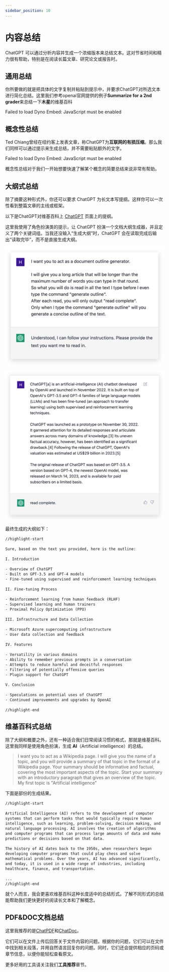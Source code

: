 ```yaml
---
sidebar_position: 10
---
```


# 内容总结

ChatGPT 可以通过分析内容并生成一个浓缩版本来总结文本。这对节省时间和精力很有帮助，特别是在阅读长篇文章、研究论文或报告时。

## 通用总结

你所要做的就是把具体的文字复制并粘贴到提示中，并要求ChatGPT对所选文本进行简化总结。这里我们参考openai官网提供的例子**Summarize for a 2nd grader**来总结一下**木星**的维基百科

<div trydyno-embed="" openai-model="text-davinci-003" initial-prompt="Summarize this for a second-grade student:\n\n Jupiter is the fifth planet from the Sun and the largest in the Solar System. It is a gas giant with a mass one-thousandth that of the Sun, but two-and-a-half times that of all the other planets in the Solar System combined. Jupiter is one of the brightest objects visible to the naked eye in the night sky, and has been known to ancient civilizations since before recorded history. It is named after the Roman god Jupiter.[19] When viewed from Earth, Jupiter can be bright enough for its reflected light to cast visible shadows,[20] and is on average the third-brightest natural object in the night sky after the Moon and Venus." initial-response="Jupiter is the fifth planet from the Sun and is very big and bright. It can be seen with our eyes in the night sky and it has been known since ancient times. Its name comes from the Roman god Jupiter. It is usually the third brightest object in the night sky after the Moon and Venus." max-tokens="64" box-rows="18" model-temp="0.7" top-p="1.0">
    <noscript>Failed to load Dyno Embed: JavaScript must be enabled</noscript>
</div>

## 概念性总结

Ted Chiang曾经在纽约客上发表文章，称ChatGPT为**互联网的有损压缩**。那么我们同样可以通过提示来生成总结，并不需要粘贴额外的文字。

<div trydyno-embed="" openai-model="text-davinci-003" initial-prompt="Summarize for me what Jupiter is, like I'm 8 years old" initial-response="Jupiter is the biggest planet in our solar system. It's very far away, but we can see it in the night sky. It's big and bright and looks like a star. Jupiter is a gas giant and is made of mostly gas and liquids, just like Saturn. It has big, swirling storms and colorful stripes on it. It's very interesting and fun to look at." max-tokens="256" box-rows="18" model-temp="0.8" top-p="1.0">
    <noscript>Failed to load Dyno Embed: JavaScript must be enabled</noscript>
</div>

概念性总结对于我们一开始想要快速了解某个概念的简要总结来说非常有帮助。

## 大纲式总结

除了摘要这种形式外，你还可以要求 ChatGPT 为长文本写提纲。这样你可以一次性看到整篇文章的主线或框架。

以下是ChatGPT对维基百科上 [ChatGPT](https://en.wikipedia.org/wiki/ChatGPT#cite_note-guardianpos-4) 页面上的提纲。

这里我使用了角色扮演类的提示，让 ChatGPT 扮演一个文档大纲生成器，并且定义了两个关键词组。当我还没输入“生成大纲”时，ChatGPT 会在读取完成后输出“读取完毕”，而不是直接生成大纲。

![outline](./img/outline.png)

![read](./img/read_complate.png)

最终生成的大纲如下：

```text
//highlight-start

Sure, based on the text you provided, here is the outline:

I. Introduction

- Overview of ChatGPT
- Built on GPT-3.5 and GPT-4 models
- Fine-tuned using supervised and reinforcement learning techniques

II. Fine-tuning Process

- Reinforcement learning from human feedback (RLHF)
- Supervised learning and human trainers
- Proximal Policy Optimization (PPO)

III. Infrastructure and Data Collection

- Microsoft Azure supercomputing infrastructure
- User data collection and feedback

IV. Features

- Versatility in various domains
- Ability to remember previous prompts in a conversation
- Attempts to reduce harmful and deceitful responses
- Filtering of potentially offensive queries
- Plugin support for ChatGPT

V. Conclusion

- Speculations on potential uses of ChatGPT
- Continued improvements and upgrades by OpenAI

//highlight-end
```

## 维基百科式总结

除了大纲和概要之外，还有一种适合我们日常阅读习惯的格式，那就是维基百科。这里我同样是使用角色扮演，生成 **AI**（Artificial intelligence）的总结。

>I want you to act as a Wikipedia page. I will give you the name of a topic, and you will provide a summary of that topic in the format of a Wikipedia page. Your summary should be informative and factual, covering the most important aspects of the topic. Start your summary with an introductory paragraph that gives an overview of the topic. My first topic is "Artificial intelligence"

下面是部份的生成结果。

```text
//highlight-start

Artificial Intelligence (AI) refers to the development of computer systems that can perform tasks that would typically require human intelligence, such as learning, problem-solving, decision making, and natural language processing. AI involves the creation of algorithms and computer programs that can process large amounts of data and make predictions or decisions based on that data.

The history of AI dates back to the 1950s, when researchers began developing computer programs that could play chess and solve mathematical problems. Over the years, AI has advanced significantly, and today, it is used in a wide range of industries, including healthcare, finance, and transportation.

...
//highlight-end
```
就个人而言，我会更喜欢维基百科这种长度适中的总结形式。了解不同形式的总结能帮助我们更快更好的阅读长文本和了解概念。

## PDF&DOC文档总结

这里我推荐的是[ChatPDF](https://www.chatpdf.com/)和[ChatDoc](https://chatdoc.com/)。

它们可以在文件上传后回答关于文件内容的问题。根据你的问题，它们可以在文件中找到相关段落，并用自然语言回复你的问题。同时，它们还会提供相应的页码或章节信息，以便你能轻松查看原文。

更多好用的工具请关注我们**工具推荐**章节。